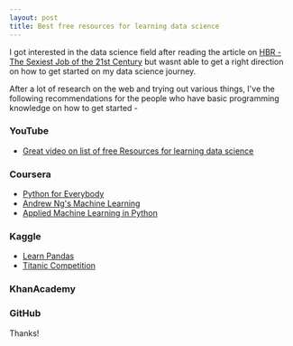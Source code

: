 ```yaml
---
layout: post
title: Best free resources for learning data science
---
```


I got interested in the data science field after reading the article on [HBR - The Sexiest Job of the 21st Century](https://hbr.org/2012/10/data-scientist-the-sexiest-job-of-the-21st-century) but wasnt able to get a right direction on how to get started on my data science journey.

After a lot of research on the web and trying out various things, I've the following recommendations for the people who have basic programming knowledge on how to get started -

### YouTube
* [Great video on list of free Resources for learning data science](https://www.youtube.com/watch?v=eTxyviU0Ddo&list=LL-WVdIUTRnH6stq8Dk1jkxQ&index=3&t=0s)


### Coursera
* [Python for Everybody](https://www.coursera.org/specializations/python?)
* [Andrew Ng's Machine Learning](https://www.coursera.org/learn/machine-learning)
* [Applied Machine Learning in Python](https://www.coursera.org/learn/python-machine-learning/home/welcome)

### Kaggle
* [Learn Pandas](https://www.kaggle.com/learn/pandas)
* [Titanic Competition](https://www.kaggle.com/startupsci/titanic-data-science-solutions)

### KhanAcademy

### GitHub




Thanks!
